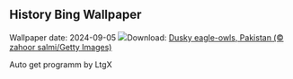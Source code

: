 ## History Bing Wallpaper
Wallpaper date: 2024-09-05
![](https://www.bing.com/th?id=OHR.DuskyOwls_EN-CA5479353295_UHD.jpg&w=1000)Download: [Dusky eagle-owls, Pakistan (© zahoor salmi/Getty Images)](https://www.bing.com/th?id=OHR.DuskyOwls_EN-CA5479353295_UHD.jpg)

Auto get programm by LtgX
